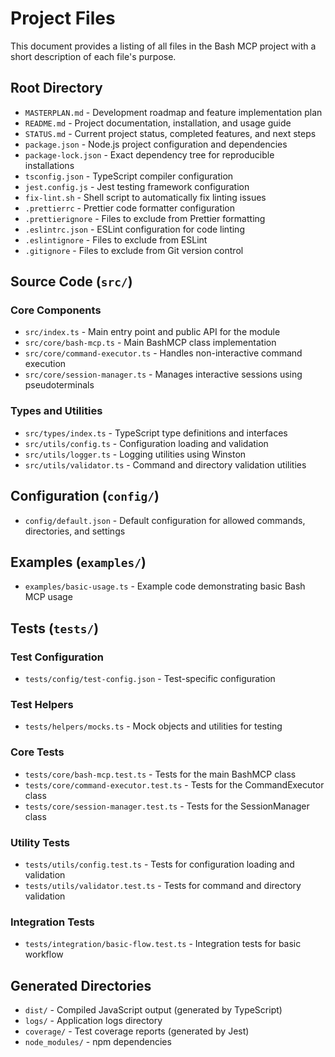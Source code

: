 # Project Files

This document provides a listing of all files in the Bash MCP project with a short description of each file's purpose.

## Root Directory

- `MASTERPLAN.md` - Development roadmap and feature implementation plan
- `README.md` - Project documentation, installation, and usage guide
- `STATUS.md` - Current project status, completed features, and next steps
- `package.json` - Node.js project configuration and dependencies
- `package-lock.json` - Exact dependency tree for reproducible installations
- `tsconfig.json` - TypeScript compiler configuration
- `jest.config.js` - Jest testing framework configuration
- `fix-lint.sh` - Shell script to automatically fix linting issues
- `.prettierrc` - Prettier code formatter configuration
- `.prettierignore` - Files to exclude from Prettier formatting
- `.eslintrc.json` - ESLint configuration for code linting
- `.eslintignore` - Files to exclude from ESLint
- `.gitignore` - Files to exclude from Git version control

## Source Code (`src/`)

### Core Components

- `src/index.ts` - Main entry point and public API for the module
- `src/core/bash-mcp.ts` - Main BashMCP class implementation
- `src/core/command-executor.ts` - Handles non-interactive command execution
- `src/core/session-manager.ts` - Manages interactive sessions using pseudoterminals

### Types and Utilities

- `src/types/index.ts` - TypeScript type definitions and interfaces
- `src/utils/config.ts` - Configuration loading and validation
- `src/utils/logger.ts` - Logging utilities using Winston
- `src/utils/validator.ts` - Command and directory validation utilities

## Configuration (`config/`)

- `config/default.json` - Default configuration for allowed commands, directories, and settings

## Examples (`examples/`)

- `examples/basic-usage.ts` - Example code demonstrating basic Bash MCP usage

## Tests (`tests/`)

### Test Configuration

- `tests/config/test-config.json` - Test-specific configuration

### Test Helpers

- `tests/helpers/mocks.ts` - Mock objects and utilities for testing

### Core Tests

- `tests/core/bash-mcp.test.ts` - Tests for the main BashMCP class
- `tests/core/command-executor.test.ts` - Tests for the CommandExecutor class
- `tests/core/session-manager.test.ts` - Tests for the SessionManager class

### Utility Tests

- `tests/utils/config.test.ts` - Tests for configuration loading and validation
- `tests/utils/validator.test.ts` - Tests for command and directory validation

### Integration Tests

- `tests/integration/basic-flow.test.ts` - Integration tests for basic workflow

## Generated Directories

- `dist/` - Compiled JavaScript output (generated by TypeScript)
- `logs/` - Application logs directory
- `coverage/` - Test coverage reports (generated by Jest)
- `node_modules/` - npm dependencies
